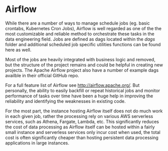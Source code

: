 # Airflow

While there are a number of ways to manage schedule jobs (eg. basic crontabs, Kubernetes Cron Jobs), Airflow is well regarded as one of the the most customizable and reliable method to orchestrate these tasks in the data engineering field. Jobs are defined as dags located within the *dags* folder and additional scheduled job specific utilities functions can be found here as well.

Most of the jobs are heavily integrated with business logic and removed, but the structure of the project remains and could be helpful in creating new projects. The Apache Airflow project also have a number of example dags availble in their official GitHub repo. 

For a full feature list of Airflow see http://airflow.apache.org/. But personally, the ability to easily backfill or repeat historical jobs and monitor performance of tasks over time have been a huge help in improving the reliability and identifying the weaknesses in existing code. 

For the most part, the instance hosting Airflow itself does not do much work in each given job, rather the processing rely on various AWS serverless services, such as Athena, Fargate, Lambda, etc. This significantly reduces the cost of data processing as Airflow itself can be hosted within a fairly small instance and serverless services only incur cost when used, the total cost is often significantly cheaper than hosting persistent data processing applications in large instances. 